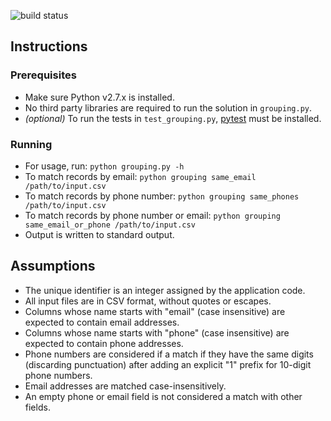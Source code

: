 ![build status](https://travis-ci.org/mrabbitt/grouping.svg?branch=master)

## Instructions

### Prerequisites
* Make sure Python v2.7.x is installed.
* No third party libraries are required to run the solution in `grouping.py`.
* *(optional)* To run the tests in `test_grouping.py`, [pytest](http://pytest.org) must be installed.

### Running
* For usage, run:  `python grouping.py -h`
* To match records by email:  `python grouping same_email /path/to/input.csv`
* To match records by phone number:  `python grouping same_phones /path/to/input.csv`
* To match records by phone number or email:  `python grouping same_email_or_phone /path/to/input.csv`
* Output is written to standard output.

## Assumptions
* The unique identifier is an integer assigned by the application code.
* All input files are in CSV format, without quotes or escapes.
* Columns whose name starts with "email" (case insensitive) are expected to contain email addresses.
* Columns whose name starts with "phone" (case insensitive) are expected to contain phone addresses.
* Phone numbers are considered if a match if they have the same digits (discarding punctuation) after adding an explicit "1" prefix for 10-digit phone numbers.
* Email addresses are matched case-insensitively.
* An empty phone or email field is not considered a match with other fields.
